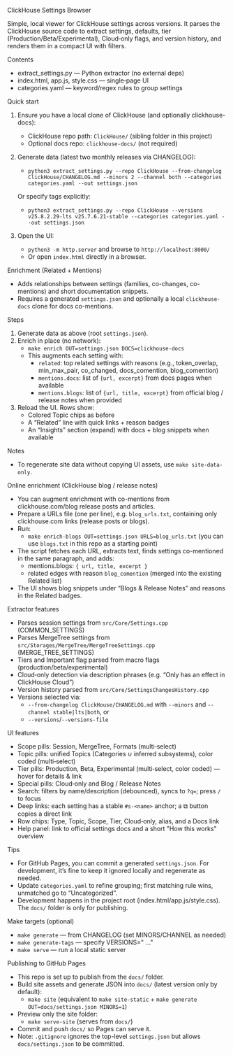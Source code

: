 ClickHouse Settings Browser

Simple, local viewer for ClickHouse settings across versions. It parses the ClickHouse source code to extract settings, defaults, tier (Production/Beta/Experimental), Cloud‑only flags, and version history, and renders them in a compact UI with filters.

Contents
- extract_settings.py — Python extractor (no external deps)
- index.html, app.js, style.css — single‑page UI
- categories.yaml — keyword/regex rules to group settings

Quick start
1) Ensure you have a local clone of ClickHouse (and optionally clickhouse-docs):
   - ClickHouse repo path: `ClickHouse/` (sibling folder in this project)
   - Optional docs repo: `clickhouse-docs/` (not required)

2) Generate data (latest two monthly releases via CHANGELOG):
   - `python3 extract_settings.py --repo ClickHouse --from-changelog ClickHouse/CHANGELOG.md --minors 2 --channel both --categories categories.yaml --out settings.json`

   Or specify tags explicitly:
   - `python3 extract_settings.py --repo ClickHouse --versions v25.8.2.29-lts v25.7.6.21-stable --categories categories.yaml --out settings.json`

3) Open the UI:
   - `python3 -m http.server` and browse to `http://localhost:8000/`
   - Or open `index.html` directly in a browser.

Enrichment (Related + Mentions)
- Adds relationships between settings (families, co-changes, co-mentions) and short documentation snippets.
- Requires a generated `settings.json` and optionally a local `clickhouse-docs` clone for docs co-mentions.

Steps
1) Generate data as above (root `settings.json`).
2) Enrich in place (no network):
   - `make enrich OUT=settings.json DOCS=clickhouse-docs`
   - This augments each setting with:
     - `related`: top related settings with reasons (e.g., token_overlap, min_max_pair, co_changed, docs_comention, blog_comention)
     - `mentions.docs`: list of `{url, excerpt}` from docs pages when available
     - `mentions.blogs`: list of `{url, title, excerpt}` from official blog / release notes when provided
3) Reload the UI. Rows show:
   - Colored Topic chips as before
   - A “Related” line with quick links + reason badges
   - An “Insights” section (expand) with docs + blog snippets when available

Notes
- To regenerate site data without copying UI assets, use `make site-data-only`.

Online enrichment (ClickHouse blog / release notes)
- You can augment enrichment with co-mentions from clickhouse.com/blog release posts and articles.
- Prepare a URLs file (one per line), e.g. `blog_urls.txt`, containing only clickhouse.com links (release posts or blogs).
- Run:
  - `make enrich-blogs OUT=settings.json URLS=blog_urls.txt` (you can use `blogs.txt` in this repo as a starting point)
- The script fetches each URL, extracts text, finds settings co-mentioned in the same paragraph, and adds:
  - mentions.blogs: `{ url, title, excerpt }`
  - related edges with reason `blog_comention` (merged into the existing Related list)
- The UI shows blog snippets under “Blogs & Release Notes” and reasons in the Related badges.

Extractor features
- Parses session settings from `src/Core/Settings.cpp` (COMMON_SETTINGS)
- Parses MergeTree settings from `src/Storages/MergeTree/MergeTreeSettings.cpp` (MERGE_TREE_SETTINGS)
- Tiers and Important flag parsed from macro flags (production/beta/experimental)
- Cloud‑only detection via description phrases (e.g. “Only has an effect in ClickHouse Cloud”)
- Version history parsed from `src/Core/SettingsChangesHistory.cpp`
- Versions selected via:
  - `--from-changelog ClickHouse/CHANGELOG.md` with `--minors` and `--channel stable|lts|both`, or
  - `--versions`/`--versions-file`

UI features
- Scope pills: Session, MergeTree, Formats (multi‑select)
- Topic pills: unified Topics (Categories ∪ inferred subsystems), color coded (multi‑select)
- Tier pills: Production, Beta, Experimental (multi‑select, color coded) — hover for details & link
- Special pills: Cloud‑only and Blog / Release Notes
- Search: filters by name/description (debounced), syncs to `?q=`; press `/` to focus
- Deep links: each setting has a stable `#s-<name>` anchor; a ⧉ button copies a direct link
- Row chips: Type, Topic, Scope, Tier, Cloud‑only, alias, and a Docs link
- Help panel: link to official settings docs and a short "How this works" overview

Tips
- For GitHub Pages, you can commit a generated `settings.json`. For development, it’s fine to keep it ignored locally and regenerate as needed.
- Update `categories.yaml` to refine grouping; first matching rule wins, unmatched go to “Uncategorized”.
 - Development happens in the project root (index.html/app.js/style.css). The `docs/` folder is only for publishing.

Make targets (optional)
- `make generate` — from CHANGELOG (set MINORS/CHANNEL as needed)
- `make generate-tags` — specify VERSIONS="<tag1> <tag2> ..."
- `make serve` — run a local static server

Publishing to GitHub Pages
- This repo is set up to publish from the `docs/` folder.
- Build site assets and generate JSON into `docs/` (latest version only by default):
  - `make site` (equivalent to `make site-static` + `make generate OUT=docs/settings.json MINORS=1`)
- Preview only the site folder:
  - `make serve-site` (serves from `docs/`)
- Commit and push `docs/` so Pages can serve it.
- Note: `.gitignore` ignores the top-level `settings.json` but allows `docs/settings.json` to be committed.
